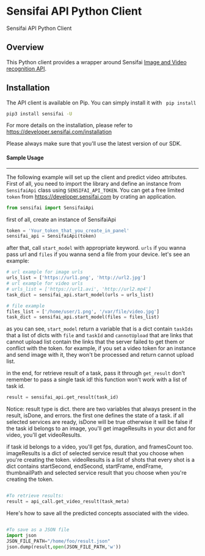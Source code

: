 Sensifai API Python Client
====================

Sensifai API Python Client

Overview
---------------------
This Python client provides a wrapper around Sensifai <a href="https://developer.sensifai.com"> Image and Video recognition API</a>.


Installation
---------------------
The API client is available on Pip. You can simply install it with ` pip install`
```sh
pip3 install sensifai -U
```

For more details on the installation, please refer to https://developer.sensifai.com/installation

Please always make sure that you'll use the latest version of our SDK.


#### Sample Usage
---------------------

The following example will set up the client and predict video attributes. First of all, you need to import the library and define an instance from `SensifaiApi` class using `SENSIFAI_API_TOKEN`. You can get a free limited `token` from https://developer.sensifai.com  by crating an application. 

```python
from sensifai import SensifaiApi
```
first of all, create an instance of SensifaiApi

```python
token = 'Your_token_that_you_create_in_panel'
sensifai_api = SensifaiApi(token)
```
after that, call `start_model` with appropriate keyword. `urls` if you wanna pass url and `files` if you wanna send a file from your device. let's see an example:

```python
# url example for image urls
urls_list = ['https://url1.png', 'http://url2.jpg']
# url example for video urls
# urls_list = ['https://url1.avi', 'http://url2.mp4']
task_dict = sensifai_api.start_model(urls = urls_list) 

# file example
files_list = ['/home/user/1.png', '/var/file/video.jpg']
task_dict = sensifai_api.start_model(files = files_list)
```
as you can see, `start_model` return a variable that is a dict contain `taskIds` that a list of dicts with `file` and `taskId` and `cannotUpload` that are links that cannot upload list contain the links that the server failed to get them or conflict with the token. for example, if you set a video token for an instance and send image with it, they won't be processed and return cannot upload list.



in the end, for retrieve result of a task, pass it through `get_result` don't remember to pass a single task id! this function won't work with a list of task id.

```python
result = sensifai_api.get_result(task_id)
```

Notice: result type is dict. there are two variables that always present in the result, isDone, and errors. the first one defines the state of a task. if all selected services are ready, isDone will be true otherwise it will be false if the task id belongs to an image, you'll get imageResults in your dict and for video, you'll get videoResults.

if task id belongs to a video, you'll get fps, duration, and framesCount too. imageResults is a dict of selected service result that you choose when you're creating the token. videoResults is a list of shots that every shot is a dict contains startSecond, endSecond, startFrame, endFrame, thumbnailPath and selected service result that you choose when you're creating the token.


```python

#To retrieve results:
result = api_call.get_video_result(task_meta)
```
Here's how to save all the predicted concepts associated with the video.

```python

#To save as a JSON file
import json
JSON_FILE_PATH="/home/foo/result.json"
json.dump(result,open(JSON_FILE_PATH,'w'))
